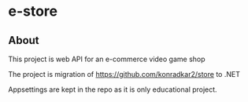 # e-store

## About
This project is web API for an e-commerce video game shop


The project is migration of https://github.com/konradkar2/store to .NET

Appsettings are kept in the repo as it is only educational project.
